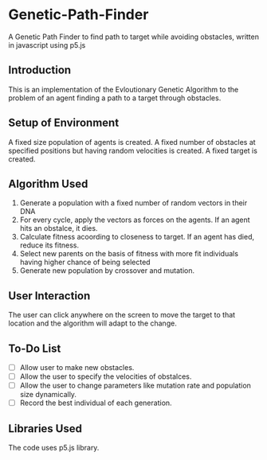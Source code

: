 # Genetic-Path-Finder
A Genetic Path Finder to find path to target while avoiding obstacles, written in javascript using p5.js

## Introduction

This is an implementation of the Evloutionary Genetic Algorithm to the problem of an agent finding a path to a target through obstacles.

## Setup of Environment

A fixed size population of agents is created. A fixed number of obstacles at specified positions but having random velocities is created.
A fixed target is created.

## Algorithm Used

1. Generate a population with a fixed number of random vectors in  their DNA
2. For every cycle, apply the vectors as forces on the agents. If an agent hits an obstalce, it dies.
3. Calculate fitness acoording to closeness to target. If an agent has died, reduce its fitness.
4. Select new parents on the basis of fitness with more fit individuals having higher chance of being selected
5. Generate new population by crossover and mutation.

## User Interaction

The user can click anywhere on the screen to move the target to that location and the algorithm will adapt to the change.

## To-Do List

- [ ] Allow user to make new obstacles.
- [ ] Allow the user to specify the velocities of obstalces.
- [ ] Allow the user to change parameters like mutation rate and population size dynamically.
- [ ] Record the best individual of each generation.

## Libraries Used

The code uses p5.js library.
